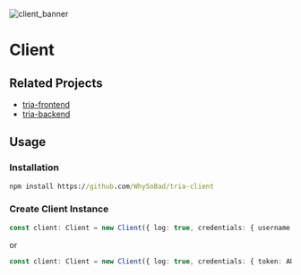 ![client_banner](https://user-images.githubusercontent.com/49595640/130368393-8f5a1d8d-eee1-4955-85ac-46718e1a21b4.png)

# Client

## Related Projects

- [tria-frontend](https://github.com/WhySoBad/tria-frontend)
- [tria-backend](https://github.com/WhySoBad/tria-backend)

## Usage

### Installation

```cmd
npm install https://github.com/WhySoBad/tria-client
```

### Create Client Instance

```typescript
const client: Client = new Client({ log: true, credentials: { username: MAIL_ADDRESS, password: PASSWORD });
```

or

```typescript
const client: Client = new Client({ log: true, credentials: { token: AUTH_JWT });
```
